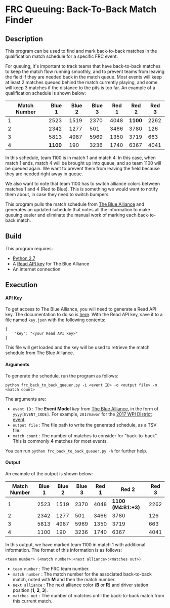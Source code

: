 FRC Queuing: Back-To-Back Match Finder
==========================

## Description
This program can be used to find and mark back-to-back matches in the qualification match schedule for a specific FRC event.

For queuing, it's important to track teams that have back-to-back matches to keep the match flow running smoothly, and to prevent teams from leaving the field if they are needed back in the match queue. Most events will keep at least 2 matches queued behind the match currently playing, and some will keep 3 matches if the distance to the pits is too far. An example of a qualification schedule is shown below:

| Match Number | Blue 1 | Blue 2 | Blue 3 | Red 1 | Red 2 | Red 3 |
|--------------|--------|--------|--------|-------|-------|-------|
|       1      |  2523  |  1519  |  2370  |  4048 |  __1100__ |  2262 |
|       2      |  2342  |  1277  |  501   |  3466 |  3780 |  126  |
|       3      |  5813  |  4987  |  5969  |  1350 |  3719 |  663  |
|       4      |  __1100__  |  190   |  3236  |  1740 |  6367 |  4041 |

In this schedule, team 1100 is in match 1 and match 4. In this case, when match 1 ends, match 4 will be brought up into queue, and so team 1100 will be queued again. We want to prevent them from leaving the field because they are needed right away in queue.

We also want to note that team 1100 has to switch alliance colors between matches 1 and 4 (Red to Blue). This is something we would want to notify them about, in case they need to switch bumpers.

This program pulls the match schedule from [The Blue Alliance](https://www.thebluealliance.com/) and generates an updated schedule that notes all the information to make queuing easier and eliminate the manual work of marking each back-to-back match.

## Build

This program requires:

* [Python 2.7](https://www.python.org/download/releases/2.7/)
* A [Read API key](https://www.thebluealliance.com/apidocs#apiv3) for The Blue Alliance
* An internet connection

## Execution

#### API Key

To get access to The Blue Alliance, you will need to generate a Read API key. The documentation to do so is [here](https://www.thebluealliance.com/apidocs#apiv3). With the Read API key, save it to a file named `key.json` with the following contents:

```
{
	"key": "<your Read API key>"
}
```

This file will get loaded and the key will be used to retrieve the match schedule from The Blue Alliance.

#### Arguments

To generate the schedule, run the program as follows:
```
python frc_back_to_back_queuer.py -i <event ID> -o <output file> -m <match count>
```

The arguments are:

* `event ID` : The __Event Model__ *key* from [The Blue Alliance](https://www.thebluealliance.com/apidocs), in the form of `yyyy[EVENT_CODE]`. For example, `2017mawor` for the [2017 WPI District event](https://www.thebluealliance.com/event/2017mawor).
* `output file` : The file path to write the generated schedule, as a TSV file.
* `match count` : The number of matches to consider for "back-to-back". This is commonly __4__ matches for most events.

You can run `python frc_back_to_back_queuer.py -h` for further help.

#### Output

An example of the output is shown below:

| Match Number | Blue 1 | Blue 2 | Blue 3 | Red 1 | Red 2 | Red 3 |
|--------------|--------|--------|--------|-------|-------|-------|
|       1      |  2523  |  1519  |  2370  |  4048 |  __1100 (M4:B1:+3)__ |  2262 |
|       2      |  2342  |  1277  |  501   |  3466 |  3780 |  126  |
|       3      |  5813  |  4987  |  5969  |  1350 |  3719 |  663  |
|       4      |  1100  |  190   |  3236  |  1740 |  6367 |  4041 |

In this output, we have marked team 1100 in match 1 with additional information. The format of this information is as follows:

`<team number> (<match number>:<next alliance>:<matches out>)`

* `team number` : The FRC team number.
* `match number` : The match number for the associated back-to-back match, noted with __M__ and then the match number.
* `next alliance` : The next alliance color (__B__ or __R__) and driver station position (__1__, __2__, __3__).
* `matches out` : The number of matches until the back-to-back match from this current match.
